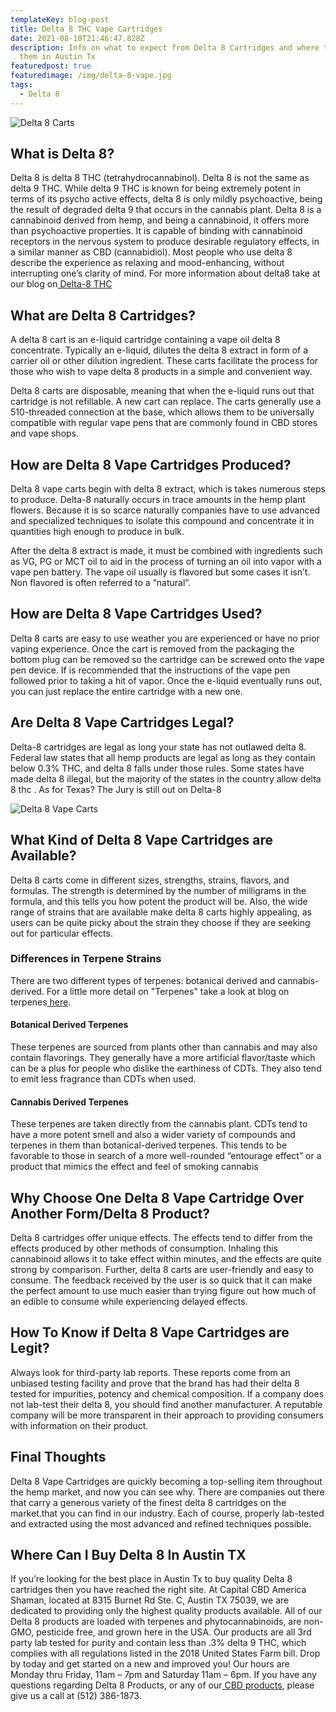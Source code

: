 ```yaml
---
templateKey: blog-post
title: Delta 8 THC Vape Cartridges
date: 2021-08-10T21:46:47.828Z
description: Info on what to expect from Delta 8 Cartridges and where to buy
  them in Austin Tx
featuredpost: true
featuredimage: /img/delta-8-vape.jpg
tags:
  - Delta 8
---
```

![Delta 8 Carts](/img/delta-8-vape.jpg "Delta 8 Vape Cartridges")

## What is Delta 8?

Delta 8 is delta 8 THC (tetrahydrocannabinol).  Delta 8 is not the same as delta 9 THC.  While delta 9 THC is known for being extremely potent in terms of its psycho active effects, delta 8 is only mildly psychoactive, being the result of degraded delta 9 that occurs in the cannabis plant.  Delta 8 is a cannabinoid derived from hemp, and being a cannabinoid, it offers more than psychoactive properties.  It is capable of binding with cannabinoid receptors in the nervous system to produce desirable regulatory effects, in a similar manner as CBD (cannabidiol).  Most people who use delta 8 describe the experience as relaxing and mood-enhancing, without interrupting one’s clarity of mind.  For more information about delta8 take at our blog on[ Delta-8 THC](https://capitalamericanshaman.com/blog/delta-8/)

## What are Delta 8 Cartridges?

A delta 8 cart is an e-liquid cartridge containing a vape oil delta 8 concentrate.  Typically an e-liquid, dilutes the delta 8 extract in form of a carrier oil or other dilution ingredient.  These carts facilitate the process for those who wish to vape delta 8 products in a simple and convenient way.

 Delta 8 carts are disposable, meaning that when the e-liquid runs out that cartridge is not refillable.  A new cart can replace.  The carts generally use a 510-threaded connection at the base, which allows them to be universally compatible with regular vape pens that are commonly found in CBD stores and vape shops.

## How are Delta 8 Vape Cartridges Produced?

Delta 8 vape carts begin with delta 8 extract, which is takes numerous steps to produce.  Delta-8 naturally occurs in trace amounts in the hemp plant flowers.  Because it is so scarce naturally companies have to use advanced and specialized techniques to isolate this compound and concentrate it in quantities high enough to produce in bulk.

After the delta 8 extract is made, it must be combined with ingredients such as VG, PG or MCT oil to aid in the process of turning an oil into vapor with a vape pen battery.  The vape oil usually is flavored but some cases it isn’t.  Non flavored is often referred to a “natural”.

## How are Delta 8 Vape Cartridges Used?

Delta 8 carts are easy to use weather you are experienced or have no prior vaping experience.  Once the cart is removed from the packaging the bottom plug can be removed so the cartridge can be screwed onto the vape pen device.  If is recommended that the instructions of the vape pen followed prior to taking a hit of vapor.  Once the e-liquid eventually runs out, you can just replace the entire cartridge with a new one.

## Are Delta 8 Vape Cartridges Legal?

Delta-8 cartridges are legal as long your state has not outlawed delta 8.  Federal law states that all hemp products are legal as long as they contain below 0.3% THC, and delta 8 falls under those rules.  Some states have made delta 8 illegal, but the majority of the states in the country allow delta 8 thc .  As for Texas?  The Jury is still out on Delta-8

![Delta 8 Vape Carts](/img/delta-8-vape-cart.jpg "Delta 8 Vape in Austin")

## What Kind of Delta 8 Vape Cartridges are Available?

 Delta 8 carts come in different sizes, strengths, strains, flavors, and formulas.  The strength is determined by the number of milligrams in the formula, and this tells you how potent the product will be.  Also, the wide range of strains that are available make delta 8 carts highly appealing, as users can be quite picky about the strain they choose if they are seeking out for particular effects.

### Differences in Terpene Strains

There are two different types of terpenes: botanical derived and cannabis-derived.  For a little more detail on "Terpenes" take a look at blog on terpenes[ here](https://capitalamericanshaman.com/blog/terpenes/).  

#### Botanical Derived Terpenes

These terpenes are sourced from plants other than cannabis and may also contain flavorings. They generally have a more artificial flavor/taste which can be a plus for people who dislike the earthiness of CDTs. They also tend to emit less fragrance than CDTs when used.

#### Cannabis Derived Terpenes

These terpenes are taken directly from the cannabis plant. CDTs tend to have a more potent smell and also a wider variety of compounds and terpenes in them than botanical-derived terpenes. This tends to be favorable to those in search of a more well-rounded “entourage effect” or a product that mimics the effect and feel of smoking cannabis 

## Why Choose One Delta 8 Vape Cartridge Over Another Form/Delta 8 Product?

Delta 8 cartridges offer unique effects.  The effects tend to differ from the effects produced by other methods of consumption.  Inhaling this cannabinoid allows it to take effect within minutes, and the effects are quite strong by comparison.  Further, delta 8 carts are user-friendly and easy to consume.  The feedback received by the user is so quick that it can make the perfect amount to use much easier than trying figure out how much of an edible to consume while experiencing delayed effects.

## How To Know if Delta 8 Vape Cartridges are Legit?

Always look for third-party lab reports.  These reports come from an unbiased testing facility and prove that the brand has had their delta 8 tested for impurities, potency and chemical composition.  If a company does not lab-test their delta 8, you should find another manufacturer.  A reputable company will be more transparent in their approach to providing consumers with information on their product.

## Final Thoughts

Delta 8 Vape Cartridges are quickly becoming a top-selling item throughout the hemp market, and now you can see why.  There are companies out there that carry a generous variety of the finest delta 8 cartridges on the market.that you can find in our industry.  Each of course, properly lab-tested and extracted using the most advanced and refined techniques possible.

## Where Can I Buy Delta 8 In Austin TX

If you’re looking for the best place in Austin Tx to buy quality Delta 8 cartridges then you have reached the right site. At Capital CBD America Shaman, located at 8315 Burnet Rd Ste. C, Austin TX 75039, we are dedicated to providing only the highest quality products available.  All of our Delta 8 products are loaded with terpenes and phytocannabinoids, are non-GMO, pesticide free, and grown here in the USA.  Our products are all 3rd party lab tested for purity and contain less than .3% delta 9 THC, which complies with all regulations listed in the 2018 United States Farm bill.  Drop by today and get started on a new and improved you!  Our hours are Monday thru Friday, 11am – 7pm and Saturday 11am – 6pm. If you have any questions regarding Delta 8 Products, or any of our[ CBD products](https://capitalamericanshaman.com/products), please give us a call at (512) 386-1873.
